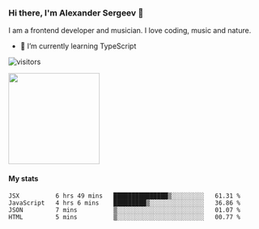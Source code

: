 ### Hi there, I'm Alexander Sergeev 👋
I am a frontend developer and musician. 
I love coding, music and nature.


- 🌱 I’m currently learning TypeScript
<!--
**Surtt/Surtt** is a ✨ _special_ ✨ repository because its `README.md` (this file) appears on your GitHub profile.

Here are some ideas to get you started:

- 🔭 I’m currently working on ...
- 🌱 I’m currently learning ...
- 👯 I’m looking to collaborate on ...
- 🤔 I’m looking for help with ...
- 💬 Ask me about ...
- 📫 How to reach me: ...
- 😄 Pronouns: ...
- ⚡ Fun fact: ...
-->
![visitors](https://visitor-badge.glitch.me/badge?page_id=Surtt.id)

<img height="180em" src="https://github-readme-stats.vercel.app/api?username=Surtt&show_icons=true&hide_border=true&&count_private=true&include_all_commits=true" />

#### My stats
<!--START_SECTION:waka-->
```text
JSX          6 hrs 49 mins   ███████████████▒░░░░░░░░░   61.31 % 
JavaScript   4 hrs 6 mins    █████████▒░░░░░░░░░░░░░░░   36.86 % 
JSON         7 mins          ▒░░░░░░░░░░░░░░░░░░░░░░░░   01.07 % 
HTML         5 mins          ▒░░░░░░░░░░░░░░░░░░░░░░░░   00.77 % 
```
<!--END_SECTION:waka-->
